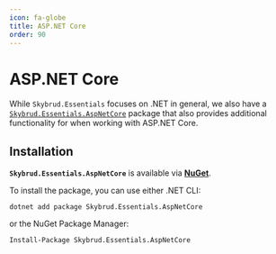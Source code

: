 ```yaml
---
icon: fa-globe
title: ASP.NET Core
order: 90
---
```


# ASP.NET Core

While `Skybrud.Essentials` focuses on .NET in general, we also have a [`Skybrud.Essentials.AspNetCore`](/skybrud.essentials.aspnetcore/) package that also provides additional functionality for when working with ASP.NET Core.

## Installation

**`Skybrud.Essentials.AspNetCore`** is available via [**NuGet**][NuGetPackage].

To install the package, you can use either .NET CLI:

```
dotnet add package Skybrud.Essentials.AspNetCore
```

or the NuGet Package Manager:

```
Install-Package Skybrud.Essentials.AspNetCore
```

[NuGetPackage]: https://www.nuget.org/packages/Skybrud.Essentials.AspNetCore
